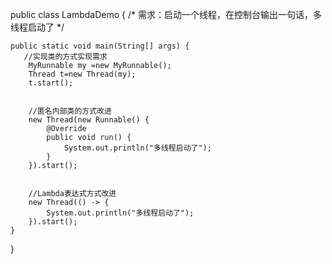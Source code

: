 public class LambdaDemo {
/*
    需求：启动一个线程，在控制台输出一句话，多线程启动了
 */

    public static void main(String[] args) {
       //实现类的方式实现需求
        MyRunnable my =new MyRunnable();
        Thread t=new Thread(my);
        t.start();


        //匿名内部类的方式改进
        new Thread(new Runnable() {
            @Override
            public void run() {
                System.out.println("多线程启动了");
            }
        }).start();


        //Lambda表达式方式改进
        new Thread(() -> {
            System.out.println("多线程启动了");
        }).start();
    }
}

